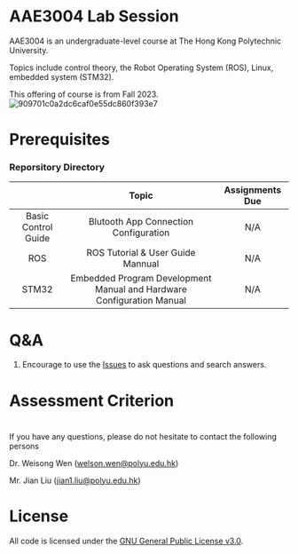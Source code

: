 # AAE3004 Lab Session
AAE3004 is an undergraduate-level course at The Hong Kong Polytechnic University.

Topics include control theory, the Robot Operating System (ROS), Linux, embedded system (STM32).

This offering of course is from Fall 2023.
![909701c0a2dc6caf0e55dc860f393e7](https://github.com/sdjkjsdh/AAE3004labsession/assets/14803083/af6b13fd-eac9-4c98-adbf-b842a88c61dc)


# Prerequisites

### Reporsitory Directory
|                                    |  Topic                                 | Assignments Due|
|:----------------------------------:|:--------------------------------------------------------------------------------:|:--------------:|
| Basic Control Guide                | Blutooth App Connection Configuration                                            | N/A            |  
| ROS                                | ROS Tutorial & User Guide Mannual                                                | N/A            |
| STM32                              | Embedded Program Development Manual and Hardware Configuration Manual            | N/A            |



# Q&A
1. Encourage to use the [Issues](https://github.com/sdjkjsdh/AAE3004labsession/issues) to ask questions and search answers.

# Assessment Criterion

# 
If you have any questions, please do not hesitate to contact the following persons

Dr. Weisong Wen (welson.wen@polyu.edu.hk)

Mr. Jian Liu (jian1.liu@polyu.edu.hk)

# License
All code is licensed under the [GNU General Public License v3.0](https://github.com/sdjkjsdh/AAE3004labsession/blob/main/LICENSE).
